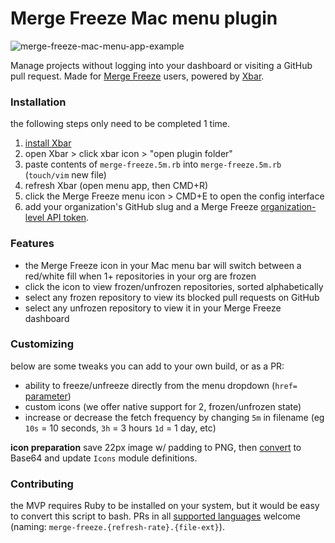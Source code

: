 # Merge Freeze Mac menu plugin

![merge-freeze-mac-menu-app-example](https://user-images.githubusercontent.com/3083888/188286665-131e3cb8-9b1d-45e2-af4a-2852201c334e.png)

Manage projects without logging into your dashboard or visiting a GitHub pull request. Made for [Merge Freeze](https://mergefreeze.com) users, powered by [Xbar](https://xbarapp.com/).

### Installation
the following steps only need to be completed 1 time.

1. [install Xbar](https://xbarapp.com/dl)
2. open Xbar > click xbar icon > "open plugin folder"
3. paste contents of `merge-freeze.5m.rb` into `merge-freeze.5m.rb` (`touch/vim` new file)
4. refresh Xbar (open menu app, then CMD+R)
5. click the Merge Freeze menu icon > CMD+E to open the config interface
6. add your organization's GitHub slug and a Merge Freeze [organization-level API token](https://docs.mergefreeze.com/web-api#organization-access-tokens-organizations-only).

### Features

* the Merge Freeze icon in your Mac menu bar will switch between a red/white fill when 1+ repositories in your org are frozen
* click the icon to view frozen/unfrozen repositories, sorted alphabetically
* select any frozen repository to view its blocked pull requests on GitHub
* select any unfrozen repository to view it in your Merge Freeze dashboard

### Customizing

below are some tweaks you can add to your own build, or as a PR:

* ability to freeze/unfreeze directly from the menu dropdown (`href=` [parameter](https://github.com/matryer/xbar-plugins/blob/main/CONTRIBUTING.md#parameters))
* custom icons (we offer native support for 2, frozen/unfrozen state)
* increase or decrease the fetch frequency by changing `5m` in filename (eg `10s` = 10 seconds, `3h` = 3 hours `1d` = 1 day, etc)

**icon preparation**
save 22px image w/ padding to PNG, then [convert](https://www.base64-image.de/) to Base64 and update `Icons` module definitions.

### Contributing

the MVP requires Ruby to be installed on your system, but it would be easy to convert this script to bash. PRs in all [supported languages](https://github.com/matryer/xbar-plugins/blob/main/CONTRIBUTING.md#supported-languages) welcome (naming: `merge-freeze.{refresh-rate}.{file-ext}`).
